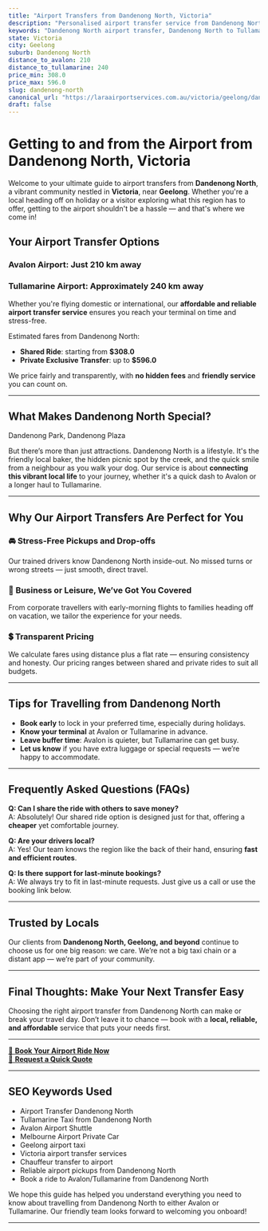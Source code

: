 ```yaml
---
title: "Airport Transfers from Dandenong North, Victoria"
description: "Personalised airport transfer service from Dandenong North to Avalon and Tullamarine airports. Enjoy a smooth, affordable ride with us!"
keywords: "Dandenong North airport transfer, Dandenong North to Tullamarine, Dandenong North to Avalon, airport taxi Dandenong North, private airport transfer Dandenong North, shared ride Dandenong North, Dandenong North transfers, airport shuttle Dandenong North, book Dandenong North airport taxi, affordable Dandenong North airport transfer, Dandenong North airport transfer service, airport transfer Geelong, airport transfer Melbourne, Melbourne airport taxi, airport transfers Victoria, Tullamarine airport shuttle, Avalon airport transfers, Melbourne private transfer, airport transport services Melbourne"
state: Victoria
city: Geelong
suburb: Dandenong North
distance_to_avalon: 210
distance_to_tullamarine: 240
price_min: 308.0
price_max: 596.0
slug: dandenong-north
canonical_url: "https://laraairportservices.com.au/victoria/geelong/dandenong-north/"
draft: false
---
```


# Getting to and from the Airport from Dandenong North, Victoria

Welcome to your ultimate guide to airport transfers from **Dandenong North**, a vibrant community nestled in **Victoria**, near **Geelong**. Whether you're a local heading off on holiday or a visitor exploring what this region has to offer, getting to the airport shouldn't be a hassle — and that's where we come in!

## Your Airport Transfer Options

### Avalon Airport: Just 210 km away  
### Tullamarine Airport: Approximately 240 km away

Whether you're flying domestic or international, our **affordable and reliable airport transfer service** ensures you reach your terminal on time and stress-free.

Estimated fares from Dandenong North:
- **Shared Ride**: starting from **$308.0**
- **Private Exclusive Transfer**: up to **$596.0**

We price fairly and transparently, with **no hidden fees** and **friendly service** you can count on.

---

## What Makes Dandenong North Special?

Dandenong Park, Dandenong Plaza

But there’s more than just attractions. Dandenong North is a lifestyle. It's the friendly local baker, the hidden picnic spot by the creek, and the quick smile from a neighbour as you walk your dog. Our service is about **connecting this vibrant local life** to your journey, whether it's a quick dash to Avalon or a longer haul to Tullamarine.

---

## Why Our Airport Transfers Are Perfect for You

### 🚘 Stress-Free Pickups and Drop-offs
Our trained drivers know Dandenong North inside-out. No missed turns or wrong streets — just smooth, direct travel.

### 💼 Business or Leisure, We’ve Got You Covered
From corporate travellers with early-morning flights to families heading off on vacation, we tailor the experience for your needs.

### 💲 Transparent Pricing
We calculate fares using distance plus a flat rate — ensuring consistency and honesty. Our pricing ranges between shared and private rides to suit all budgets.

---

## Tips for Travelling from Dandenong North

- **Book early** to lock in your preferred time, especially during holidays.
- **Know your terminal** at Avalon or Tullamarine in advance.
- **Leave buffer time**: Avalon is quieter, but Tullamarine can get busy.
- **Let us know** if you have extra luggage or special requests — we’re happy to accommodate.

---

## Frequently Asked Questions (FAQs)

**Q: Can I share the ride with others to save money?**  
A: Absolutely! Our shared ride option is designed just for that, offering a **cheaper** yet comfortable journey.

**Q: Are your drivers local?**  
A: Yes! Our team knows the region like the back of their hand, ensuring **fast and efficient routes**.

**Q: Is there support for last-minute bookings?**  
A: We always try to fit in last-minute requests. Just give us a call or use the booking link below.

---

## Trusted by Locals

Our clients from **Dandenong North, Geelong, and beyond** continue to choose us for one big reason: we care. We’re not a big taxi chain or a distant app — we’re part of your community.

---

## Final Thoughts: Make Your Next Transfer Easy

Choosing the right airport transfer from Dandenong North can make or break your travel day. Don’t leave it to chance — book with a **local, reliable, and affordable** service that puts your needs first.

---

[📅 **Book Your Airport Ride Now**](https://laraairportservices.square.site/s/appointments)  
[📧 **Request a Quick Quote**](https://laraairportservices.square.site/contact-us)

---

## SEO Keywords Used
- Airport Transfer Dandenong North
- Tullamarine Taxi from Dandenong North
- Avalon Airport Shuttle
- Melbourne Airport Private Car
- Geelong airport taxi
- Victoria airport transfer services
- Chauffeur transfer to airport
- Reliable airport pickups from Dandenong North
- Book a ride to Avalon/Tullamarine from Dandenong North

We hope this guide has helped you understand everything you need to know about travelling from Dandenong North to either Avalon or Tullamarine. Our friendly team looks forward to welcoming you onboard!

---
